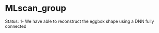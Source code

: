 # MLscan_group

Status:
1- We have able to reconstruct the eggbox shape using a DNN fully connected
